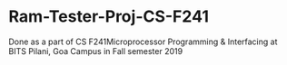 # Ram-Tester-Proj-CS-F241
Done as a part of CS F241Microprocessor Programming &amp; Interfacing at BITS Pilani, Goa Campus in Fall semester 2019
